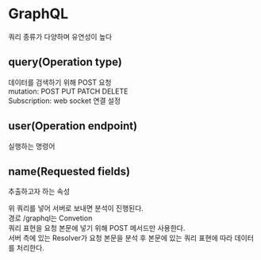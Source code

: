 # GraphQL
쿼리 종류가 다양하며 유연성이 높다  
  
## query(Operation type)
데이터를 검색하기 위해 POST 요청  
mutation: POST PUT PATCH DELETE  
Subscription: web socket 연결 설정

## user(Operation endpoint)  
실행하는 명령어

## name(Requested fields)
추출하고자 하는 속성  
  
위 쿼리를 넣어 서버로 보내면 분석이 진행된다.  
경로 /graphql는 Convetion  
쿼리 표현을 요청 본문에 넣기 위해 POST 메서드만 사용한다.  
서버 측에 있는 Resolver가 요청 본문을 분석 후 본문에 있는 쿼리 표현에 따라 데이터를 처리한다.
